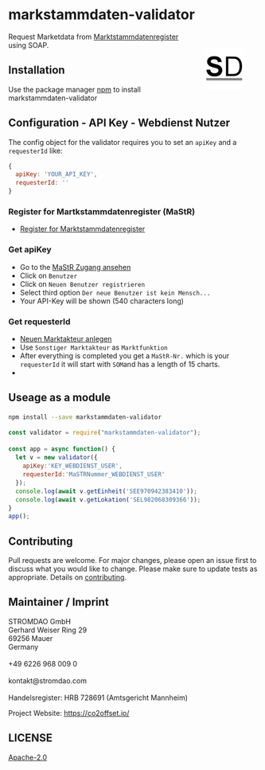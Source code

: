 # markstammdaten-validator

<a href="https://stromdao.de/" target="_blank" title="STROMDAO - Digital Energy Infrastructure"><img src="./static/stromdao.png" align="right" height="85px" hspace="30px" vspace="30px"></a>

Request Marketdata from [Marktstammdatenregister](https://www.marktstammdatenregister.de/) using SOAP.

## Installation

Use the package manager [npm](https://www.npmjs.com/) to install markstammdaten-validator


## Configuration - API Key - Webdienst Nutzer

The config object for the validator requires you to set an `apiKey` and a `requesterId` like:

```javascript
{
  apiKey: 'YOUR_API_KEY',
  requesterId: ''
}
 ```

### Register for Martkstammdatenregister (MaStR)
- [Register for Marktstammdatenregister](https://www.marktstammdatenregister.de/MaStR/Assistent/AuswahlAssistent)

### Get apiKey
- Go to the [MaStR Zugang ansehen](https://www.marktstammdatenregister.de/MaStR/Akteur/MastrZugang/ProfileDetail#benutzer)
- Click on `Benutzer`
- Click on `Neuen Benutzer registrieren`
- Select third option `Der neue Benutzer ist kein Mensch...`
- Your API-Key will be shown (540 characters long)

### Get requesterId
- [Neuen Marktakteur anlegen](https://www.marktstammdatenregister.de/MaStR/Akteur/Marktakteur)
- Use `Sonstiger Marktakteur` as `Marktfunktion`
- After everything is completed you get a `MaStR-Nr.` which is your `requesterId` it will start with `SOM`and has a length of 15 charts.
-

## Useage as a module

```bash
npm install --save markstammdaten-validator
```

```javascript
const validator = require("markstammdaten-validator");

const app = async function() {
  let v = new validator({
    apiKey:'KEY_WEBDIENST_USER',
    requesterId:'MaSTRNummer_WEBDIENST_USER'
  });
  console.log(await v.getEinheit('SEE970942383410'));
  console.log(await v.getLokation('SEL982068309366'));
}
app();
```

## Contributing

Pull requests are welcome. For major changes, please open an issue first to discuss what you would like to change. Please make sure to update tests as appropriate. Details on [contributing](./CONTRIBUTING.md).

## Maintainer / Imprint

<addr>
STROMDAO GmbH  <br/>
Gerhard Weiser Ring 29  <br/>
69256 Mauer  <br/>
Germany  <br/>
  <br/>
+49 6226 968 009 0  <br/>
  <br/>
kontakt@stromdao.com  <br/>
  <br/>
Handelsregister: HRB 728691 (Amtsgericht Mannheim)
</addr>

Project Website: https://co2offset.io/

## LICENSE
[Apache-2.0](./LICENSE)

